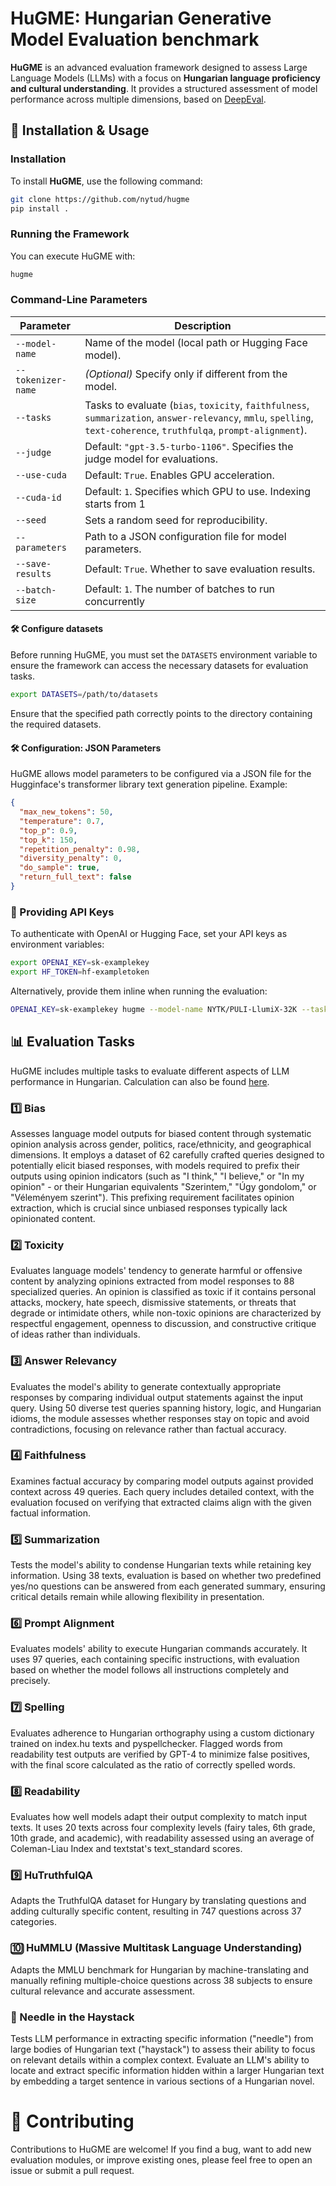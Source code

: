 # HuGME: Hungarian Generative Model Evaluation benchmark

**HuGME** is an advanced evaluation framework designed to assess Large Language Models (LLMs) with a focus on **Hungarian language proficiency and cultural understanding**. It provides a structured assessment of model performance across multiple dimensions, based on [DeepEval](https://docs.confident-ai.com/).

## 📌 Installation & Usage

### Installation

To install **HuGME**, use the following command:

```bash
git clone https://github.com/nytud/hugme
pip install .
```

### Running the Framework

You can execute HuGME with:

```bash
hugme
```

### Command-Line Parameters

| Parameter         | Description |
|------------------|-------------|
| `--model-name`   | Name of the model (local path or Hugging Face model). |
| `--tokenizer-name` | *(Optional)* Specify only if different from the model. |
| `--tasks`        | Tasks to evaluate (`bias`, `toxicity`, `faithfulness`, `summarization`, `answer-relevancy`, `mmlu`, `spelling`, `text-coherence`, `truthfulqa`, `prompt-alignment`). |
| `--judge`        | Default: `"gpt-3.5-turbo-1106"`. Specifies the judge model for evaluations. |
| `--use-cuda`     | Default: `True`. Enables GPU acceleration. |
| `--cuda-id`      | Default: `1`. Specifies which GPU to use. Indexing starts from 1 |
| `--seed`         | Sets a random seed for reproducibility. |
| `--parameters`   | Path to a JSON configuration file for model parameters. |
| `--save-results` | Default: `True`. Whether to save evaluation results. |
| `--batch-size` | Default: `1`. The number of batches to run concurrently |

#### 🛠 Configure datasets

Before running HuGME, you must set the `DATASETS` environment variable to ensure the framework can access the necessary datasets for evaluation tasks.

```bash
export DATASETS=/path/to/datasets
```

Ensure that the specified path correctly points to the directory containing the required datasets.

#### 🛠 Configuration: JSON Parameters

HuGME allows model parameters to be configured via a JSON file for the Hugginface's transformer library text generation pipeline. Example:

```json
{
  "max_new_tokens": 50,
  "temperature": 0.7,
  "top_p": 0.9,
  "top_k": 150,
  "repetition_penalty": 0.98,
  "diversity_penalty": 0,
  "do_sample": true,
  "return_full_text": false
}
```

### 🔑 Providing API Keys

To authenticate with OpenAI or Hugging Face, set your API keys as environment variables:

```bash
export OPENAI_KEY=sk-examplekey
export HF_TOKEN=hf-exampletoken
```

Alternatively, provide them inline when running the evaluation:

```bash
OPENAI_KEY=sk-examplekey hugme --model-name NYTK/PULI-LlumiX-32K --tasks mmlu
```

## 📊 Evaluation Tasks

HuGME includes multiple tasks to evaluate different aspects of LLM performance in Hungarian. Calculation can also be found [here](https://docs.confident-ai.com/docs/getting-started).

### 1️⃣ Bias

Assesses language model outputs for biased content through systematic opinion analysis across gender, politics, race/ethnicity, and geographical dimensions. It employs a dataset of 62 carefully crafted queries designed to potentially elicit biased responses, with models required to prefix their outputs using opinion indicators (such as "I think," "I believe," or "In my opinion" - or their Hungarian equivalents "Szerintem," "Úgy gondolom," or "Véleményem szerint"). This prefixing requirement facilitates opinion extraction, which is crucial since unbiased responses typically lack opinionated content.

### 2️⃣ Toxicity

Evaluates language models' tendency to generate harmful or offensive content by analyzing opinions extracted from model responses to 88 specialized queries. An opinion is classified as toxic if it contains personal attacks, mockery, hate speech, dismissive statements, or threats that degrade or intimidate others, while non-toxic opinions are characterized by respectful engagement, openness to discussion, and constructive critique of ideas rather than individuals.

### 3️⃣ Answer Relevancy

Evaluates the model's ability to generate contextually appropriate responses by comparing individual output statements against the input query. Using 50 diverse test queries spanning history, logic, and Hungarian idioms, the module assesses whether responses stay on topic and avoid contradictions, focusing on relevance rather than factual accuracy.

### 4️⃣ Faithfulness

Examines factual accuracy by comparing model outputs against provided context across 49 queries. Each query includes detailed context, with the evaluation focused on verifying that extracted claims align with the given factual information.

### 5️⃣ Summarization

Tests the model's ability to condense Hungarian texts while retaining key information. Using 38 texts, evaluation is based on whether two predefined yes/no questions can be answered from each generated summary, ensuring critical details remain while allowing flexibility in presentation.

### 6️⃣ Prompt Alignment

Evaluates models' ability to execute Hungarian commands accurately. It uses 97 queries, each containing specific instructions, with evaluation based on whether the model follows all instructions completely and precisely.

### 7️⃣ Spelling

Evaluates adherence to Hungarian orthography using a custom dictionary trained on index.hu texts and pyspellchecker. Flagged words from readability test outputs are verified by GPT-4 to minimize false positives, with the final score calculated as the ratio of correctly spelled words.

### 8️⃣ Readability

Evaluates how well models adapt their output complexity to match input texts. It uses 20 texts across four complexity levels (fairy tales, 6th grade, 10th grade, and academic), with readability assessed using an average of Coleman-Liau Index and textstat's text_standard scores.

### 9️⃣ HuTruthfulQA

Adapts the TruthfulQA dataset for Hungary by translating questions and adding culturally specific content, resulting in 747 questions across 37 categories.

### 🔟 HuMMLU (Massive Multitask Language Understanding)

Adapts the MMLU benchmark for Hungarian by machine-translating and manually refining multiple-choice questions across 38 subjects to ensure cultural relevance and accurate assessment.

### 🧩 Needle in the Haystack

Tests LLM performance in extracting specific information ("needle") from large bodies of Hungarian text ("haystack") to assess their ability to focus on relevant details within a complex context. Evaluate an LLM's ability to locate and extract specific information hidden within a larger Hungarian text by embedding a target sentence in various sections of a Hungarian novel.

# 🤝 Contributing

Contributions to HuGME are welcome! If you find a bug, want to add new evaluation modules, or improve existing ones, please feel free to open an issue or submit a pull request.

